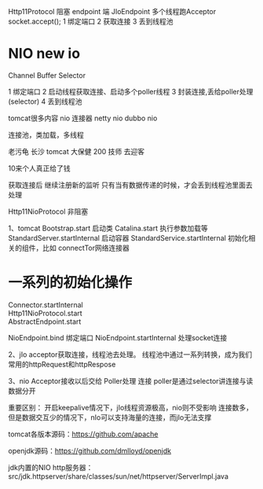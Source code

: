 Http11Protocol 阻塞
endpoint 端
JIoEndpoint
多个线程跑Acceptor socket.accept();
1 绑定端口
2 获取连接
3 丢到线程池



# NIO new io
Channel
Buffer
Selector


1 绑定端口
2 启动线程获取连接、启动多个poller线程
3 封装连接,丢给poller处理(selector)
4 丢到线程池


tomcat很多内容 
nio 连接器
netty nio
dubbo nio

连接池，类加载，多线程



老污龟
长沙 tomcat 大保健
200 技师 去迎客

10来个人真正给了钱






获取连接后
继续注册新的监听
只有当有数据传递的时候，才会丢到线程池里面去处理

Http11NioProtocol 非阻塞




























1、tomcat 
Bootstrap.start  启动类
Catalina.start   执行参数加载等
StandardServer.startInternal 启动容器
StandardService.startInternal  初始化相关的组件，比如 connectTor网络连接器

# 一系列的初始化操作
Connector.startInternal    
Http11NioProtocol.start    
AbstractEndpoint.start  

NioEndpoint.bind  绑定端口
NioEndpoint.startInternal  处理socket连接


2、jIo
acceptor获取连接，线程池去处理。 线程池中通过一系列转换，成为我们常用的httpRequest和httpRespose

3、nio
Acceptor接收以后交给 Poller处理 连接
poller是通过selector讲连接与读数据分开


重要区别：
开启keepalive情况下，jIo线程资源极高，nio则不受影响
连接数多，但是数据交互少的情况下，nIo可以支持海量的连接，而jIo无法支撑



tomcat各版本源码：https://github.com/apache

openjdk源码：https://github.com/dmlloyd/openjdk

jdk内置的NIO http服务器：src/jdk.httpserver/share/classes/sun/net/httpserver/ServerImpl.java